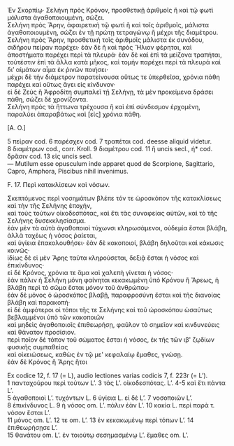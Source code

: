 Ἐν Σκορπίῳ· Σελήνη πρὸς Κρόνον, προσθετικῇ ἀριθμοῖς ἢ καὶ τῷ φωτὶ μάλιστα ἀγαθοποιουμένη, σώζει.  
Σελήνη πρὸς Ἄρην, ἀφαιρετικὴ τῷ φωτὶ ἢ καὶ τοῖς ἀριθμοῖς, μάλιστα ἀγαθοποιουμένη, σώζει ἐν τῇ πρώτῃ τετραγώνῳ ἢ μέχρι τῆς διαμέτρου.  
Σελήνη πρὸς Ἄρην, προσθετικὴ τοῖς ἀριθμοῖς μάλιστα ἐκ συνόδου, σιδήρου πείραν παρέχει· ἐὰν δὲ ἢ καὶ πρὸς Ἥλιον φέρηται, καὶ ἀποστήματα παρέχει περὶ τὰ πλευρά· ἐὰν δὲ καὶ ἐπὶ τὰ μείζονα τραπήται, τοὐτέστιν ἐπὶ τὰ ἄλλα κατὰ μῆκος, καὶ τομήν παρέχει περὶ τὰ πλευρά καὶ δι’ αἱμάτων αἷμα ἐκ ῥινῶν ποιήσει·  
μέχρι δὲ τὴν διάμετρον παρατείνουσα οὕτως τε ὑπερθεῖσα, χρόνια πάθη παρέχει καὶ οὕτως ἄγει εἰς κίνδυνον·  
εἰ δὲ Ζεύς ἢ Ἀφροδίτη συμπαλεῖ τῇ Σελήνῃ, τὰ μὲν προκείμενα δράσει πάθη, σώζει δὲ χρονίζοντα.  
Σελήνη πρὸς τὰ ἥττωνα τρέχουσα ἢ καὶ ἐπὶ σύνδεσμον ἐρχομένη, παραλύει ἀπαραβάτως καὶ [εἰς] χρόνια πάθη.

[Α. Ο.]

5 πείραν cod.  6 παρέσχεν cod.  7 τραπέται cod.  deesse aliquid videtur.  
8 διαμέτρων cod., corr. Kroll.  9 διαμέτρου cod.  11 ἢ uncis secl., ἡ* cod.  δρᾶσιν cod.  13 εἰς uncis secl.  
— Mutilum esse opusculum inde apparet quod de Scorpione, Sagittario, Capro, Amphora, Piscibus nihil invenimus.  

F. 17. Περὶ κατακλίσεων καὶ νόσων.

Σκεπτόμενος περὶ νοσημάτων βλέπε τόν τε ὡροσκόπον τῆς κατακλίσεως καὶ τὴν τῆς Σελήνης ἐποχήν,  
καὶ τοὺς τούτων οἰκοδεσπότας, καὶ ἔτι τὰς συναφείας αὐτῶν, καὶ τὸ τῆς Σελήνης δυσεκκλησίασμα.  
ἐὰν μὲν τὰ αὐτὰ ἀγαθοποιοὶ τύχωνσι κληρωσάμενοι, οὐδεμία ἔσται βλάβη, ἀλλὰ ταχέως ἡ νόσος ῥαίεται,  
καὶ ὑγίεια ἐπακολουθήσει· ἐὰν δὲ κακοποιοί, βλάβη δηλοῦται καὶ κάκωσις κοινῶς·  
ἰδίως δὲ εἰ μὲν Ἄρης ταῦτα κληρούσεται, δεξιᾷ ἔσται ἡ νόσος καὶ ἐπικίνδυνος·  
εἰ δὲ Κρόνος, χρόνια τε ἅμα καὶ χαλεπὴ γίνεται ἡ νόσος·  
ἐὰν πάλιν ἡ Σελήνη μόνη φαίνηται κεκακωμένη ὑπὸ Κρόνου ἢ Ἄρεως, ἡ βλάβη περὶ τὸ σῶμα ἔσται μόνον τοῦ ἀνθρώπου·  
ἐὰν δὲ μόνος ὁ ὡροσκόπος βλαβῇ, παραφροσύνη ἔσται καὶ τῆς διανοίας βλάβη καὶ παρακοπή·  
εἰ δὲ ἀμφότεροι οἱ τόποι τῆς τε Σελήνης καὶ τοῦ ὡροσκόπου ὡσαύτως βεβλαμμένοι ὑπὸ τῶν κακοποιῶν  
καὶ μηδεὶς ἀγαθοποιοῖς ἐπιθεωρήσῃ, φαῦλον τὸ σημεῖον καὶ κινδυνεύεις καὶ θάνατον προσίσιον.  
περὶ ποῖον δὲ τόπον τοῦ σώματος ἔσται ἡ νόσος, ἐκ τῆς τῶν ιβ' ζῳδίων φυσικῆς συμπαθείας  
καὶ οἰκειώσεως, καθὼς ἐν τῷ με' κεφαλαίῳ ἔμαθες, γνώσῃ.  
ἐὰν δὲ Κρόνος ἢ Ἄρης ἢτοι

Ex codice 12, f. 17 (= L), audio lectiones varias codicis 7, f. 223r (= L’).  
1 πανταχούρου περὶ τούτων L’.  3 τάς L’.  οἰκοδεσπότας. L’.  4-5 καὶ ἔτι πάντα L’.  
5 ἀγαθοποιοὶ L’. τυχόντων L.  6 ὑγίεια L.  εἰ δὲ L’.  7 νοσοποιῶν L’.  
8 ἐπικίνδυνος L.  9 ἡ νόσος om. L’. πάλιν ἐὰν L’.  10 κακία L. περὶ παρὰ τ. νόσον ἔσται L’.  
11 μόνος om. L’.  12 τε om. L’.  13 ἐν κεκακωμένῳ περὶ τόπων L’.  14 ἐπιθεωρήσῃσε L’.  
15 θανάτου om. L’.  ἐν τοιούτῳ σεσημασμένῳ L’.  ἔμαθες om. L’.